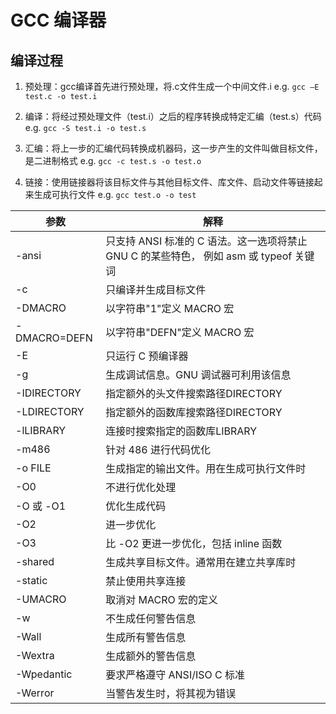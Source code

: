 # GCC 编译器

## 编译过程

1. 预处理：gcc编译首先进行预处理，将.c文件生成一个中间文件.i 
	e.g. `gcc –E test.c -o test.i`

2. 编译：将经过预处理文件（test.i）之后的程序转换成特定汇编（test.s）代码 
	e.g. `gcc -S test.i -o test.s`

3. 汇编：将上一步的汇编代码转换成机器码，这一步产生的文件叫做目标文件，是二进制格式 
	e.g. `gcc -c test.s -o test.o`

4. 链接：使用链接器将该目标文件与其他目标文件、库文件、启动文件等链接起来生成可执行文件 
	e.g. `gcc test.o -o test`

参数|解释|
---|---|
-ansi|只支持 ANSI 标准的 C 语法。这一选项将禁止 GNU C 的某些特色， 例如 asm 或 typeof 关键词|
-c|只编译并生成目标文件|
-DMACRO|以字符串"1"定义 MACRO 宏|
-DMACRO=DEFN|以字符串"DEFN"定义 MACRO 宏|
-E|只运行 C 预编译器|
-g|生成调试信息。GNU 调试器可利用该信息|
-IDIRECTORY|指定额外的头文件搜索路径DIRECTORY|
-LDIRECTORY|指定额外的函数库搜索路径DIRECTORY|
-lLIBRARY|连接时搜索指定的函数库LIBRARY|
-m486|针对 486 进行代码优化|
-o FILE|生成指定的输出文件。用在生成可执行文件时|
-O0|不进行优化处理|
-O 或 -O1|优化生成代码|
-O2|进一步优化|
-O3|比 -O2 更进一步优化，包括 inline 函数|
-shared|生成共享目标文件。通常用在建立共享库时|
-static|禁止使用共享连接|
-UMACRO|取消对 MACRO 宏的定义|
-w|不生成任何警告信息|
-Wall|生成所有警告信息|
-Wextra|生成额外的警告信息|
-Wpedantic|要求严格遵守 ANSI/ISO C 标准|
-Werror|当警告发生时，将其视为错误|
